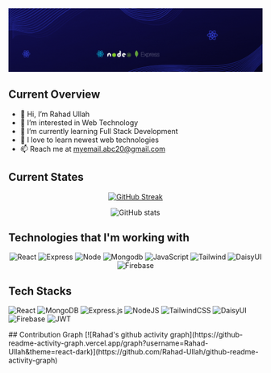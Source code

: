 <div align="center">
  <img src="https://raw.githubusercontent.com/Rahad-Ullah/Rahad-Ullah/main/Blue%20and%20White%20Abstract%20Technology%20LinkedIn%20Banner%20(1).gif" alt="Banner">
</div>

## Current Overview
- 👋 Hi, I’m Rahad Ullah
- 👀 I’m interested in Web Technology
- 🌱 I’m currently learning Full Stack Development
- 💞️ I love to learn newest web technologies
- 📫 Reach me at myemail.abc20@gmail.com


## Current States
<div align="center">
   <a href="https://git.io/streak-stats"><img src="https://github-readme-streak-stats.herokuapp.com?user=Rahad-Ullah&theme=transparent" alt="GitHub Streak" /></a>
</div>
<div align="center">
  
  ![GitHub stats](https://github-readme-stats.vercel.app/api?username=Rahad-Ullah&show_icons=true&count_private=true)  

</div>

## Technologies that I'm working with
<div align="center" margin="10px">
  <img alt="React" title="React" height="48" width="48" src="https://cdn.simpleicons.org/react">
  <img alt="Express" title="Express" height="48" width="48" src="https://cdn.simpleicons.org/express">
  <img alt="Node" title="Node" height="48" width="60" src="https://upload.wikimedia.org/wikipedia/commons/thumb/d/d9/Node.js_logo.svg/2560px-Node.js_logo.svg.png">
  <img alt="Mongodb" title="Mongodb" height="48" width="48" src="https://cdn.simpleicons.org/mongodb">
  <img alt="JavaScript" title="JavaScript" height="48" width="48" src="https://cdn.simpleicons.org/javascript">
  <img alt="Tailwind" title="Tailwind" height="48" width="48" src="https://cdn.simpleicons.org/tailwindcss">
  <img alt="DaisyUI" title="DaisyUI" height="48" width="48" src="https://cdn.simpleicons.org/daisyui">
  <img alt="Firebase" title="Firebase" height="48" width="48" src="https://cdn.simpleicons.org/firebase">
</div>
    
## Tech Stacks
![React](https://img.shields.io/badge/react-%2320232a.svg?style=for-the-badge&logo=react&logoColor=%2361DAFB)
![MongoDB](https://img.shields.io/badge/MongoDB-%234ea94b.svg?style=for-the-badge&logo=mongodb&logoColor=white)
![Express.js](https://img.shields.io/badge/express.js-%23404d59.svg?style=for-the-badge&logo=express&logoColor=%2361DAFB)
![NodeJS](https://img.shields.io/badge/node.js-6DA55F?style=for-the-badge&logo=node.js&logoColor=white)
![TailwindCSS](https://img.shields.io/badge/tailwindcss-%2338B2AC.svg?style=for-the-badge&logo=tailwind-css&logoColor=white)
![DaisyUI](https://img.shields.io/badge/daisyui-5A0EF8?style=for-the-badge&logo=daisyui&logoColor=white)
![Firebase](https://img.shields.io/badge/Firebase-039BE5?style=for-the-badge&logo=Firebase&logoColor=white)
![JWT](https://img.shields.io/badge/JWT-black?style=for-the-badge&logo=JSON%20web%20tokens)

<div>
## Contribution Graph
[![Rahad's github activity graph](https://github-readme-activity-graph.vercel.app/graph?username=Rahad-Ullah&theme=react-dark)](https://github.com/Rahad-Ullah/github-readme-activity-graph)
</div>

<!---
Rahad-Ullah/Rahad-Ullah is a ✨ special ✨ repository because its `README.md` (this file) appears on your GitHub profile.
You can click the Preview link to take a look at your changes.
--->
